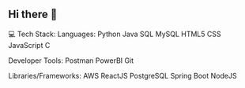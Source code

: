 ## Hi there 👋

💻 Tech Stack:
Languages: Python Java SQL MySQL HTML5 CSS JavaScript C

Developer Tools: Postman PowerBI Git

Libraries/Frameworks: AWS ReactJS PostgreSQL Spring Boot NodeJS
<!--
**MohFarrah/MohFarrah** is a ✨ _special_ ✨ repository because its `README.md` (this file) appears on your GitHub profile.

Here are some ideas to get you started:

- 🔭 I’m currently working on ...
- 🌱 I’m currently learning ...
- 👯 I’m looking to collaborate on ...
- 🤔 I’m looking for help with ...
- 💬 Ask me about ...
- 📫 How to reach me: ...
- 😄 Pronouns: ...
- ⚡ Fun fact: ...
-->
